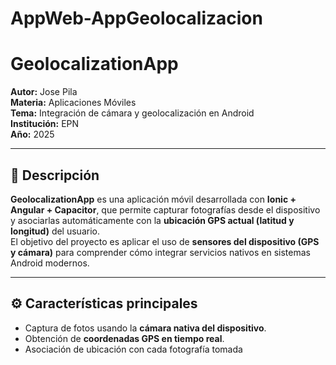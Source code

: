 # AppWeb-AppGeolocalizacion
# GeolocalizationApp

**Autor:** Jose Pila  
**Materia:** Aplicaciones Móviles  
**Tema:** Integración de cámara y geolocalización en Android  
**Institución:** EPN  
**Año:** 2025  

---

## 📱 Descripción

**GeolocalizationApp** es una aplicación móvil desarrollada con **Ionic + Angular + Capacitor**, que permite capturar fotografías desde el dispositivo y asociarlas automáticamente con la **ubicación GPS actual (latitud y longitud)** del usuario.  
El objetivo del proyecto es aplicar el uso de **sensores del dispositivo (GPS y cámara)** para comprender cómo integrar servicios nativos en sistemas Android modernos.

---

## ⚙️ Características principales

- Captura de fotos usando la **cámara nativa del dispositivo**.  
- Obtención de **coordenadas GPS en tiempo real**.  
- Asociación de ubicación con cada fotografía tomada
